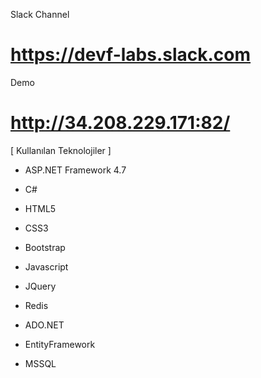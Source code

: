 Slack Channel
# https://devf-labs.slack.com

Demo
# http://34.208.229.171:82/


[ Kullanılan Teknolojiler ]

- ASP.NET Framework 4.7
- C#

- HTML5
- CSS3
- Bootstrap
- Javascript
- JQuery

- Redis
- ADO.NET
- EntityFramework
- MSSQL
